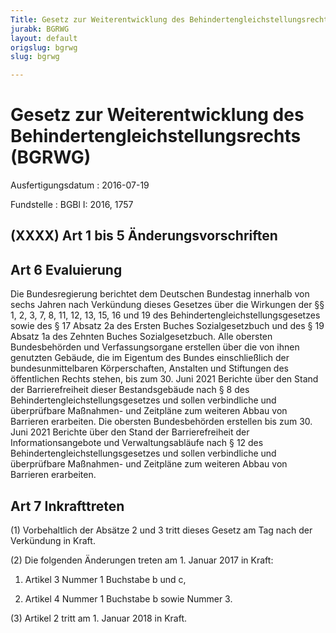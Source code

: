 ```yaml
---
Title: Gesetz zur Weiterentwicklung des Behindertengleichstellungsrechts
jurabk: BGRWG
layout: default
origslug: bgrwg
slug: bgrwg

---
```


# Gesetz zur Weiterentwicklung des Behindertengleichstellungsrechts (BGRWG)

Ausfertigungsdatum
:   2016-07-19

Fundstelle
:   BGBl I: 2016, 1757


## (XXXX) Art 1 bis 5 Änderungsvorschriften


## Art 6 Evaluierung

Die Bundesregierung berichtet dem Deutschen Bundestag innerhalb von
sechs Jahren nach Verkündung dieses Gesetzes über die Wirkungen der §§
1, 2, 3, 7, 8, 11, 12, 13, 15, 16 und 19 des
Behindertengleichstellungsgesetzes sowie des § 17 Absatz 2a des Ersten
Buches Sozialgesetzbuch und des § 19 Absatz 1a des Zehnten Buches
Sozialgesetzbuch. Alle obersten Bundesbehörden und Verfassungsorgane
erstellen über die von ihnen genutzten Gebäude, die im Eigentum des
Bundes einschließlich der bundesunmittelbaren Körperschaften,
Anstalten und Stiftungen des öffentlichen Rechts stehen, bis zum 30.
Juni 2021 Berichte über den Stand der Barrierefreiheit dieser
Bestandsgebäude nach § 8 des Behindertengleichstellungsgesetzes und
sollen verbindliche und überprüfbare Maßnahmen- und Zeitpläne zum
weiteren Abbau von Barrieren erarbeiten. Die obersten Bundesbehörden
erstellen bis zum 30. Juni 2021 Berichte über den Stand der
Barrierefreiheit der Informationsangebote und Verwaltungsabläufe nach
§ 12 des Behindertengleichstellungsgesetzes und sollen verbindliche
und überprüfbare Maßnahmen- und Zeitpläne zum weiteren Abbau von
Barrieren erarbeiten.


## Art 7 Inkrafttreten

(1) Vorbehaltlich der Absätze 2 und 3 tritt dieses Gesetz am Tag nach
der Verkündung in Kraft.

(2) Die folgenden Änderungen treten am 1. Januar 2017 in Kraft:

1.  Artikel 3 Nummer 1 Buchstabe b und c,


2.  Artikel 4 Nummer 1 Buchstabe b sowie Nummer 3.




(3) Artikel 2 tritt am 1. Januar 2018 in Kraft.

